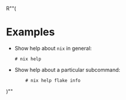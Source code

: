R""(

# Examples

* Show help about `nix` in general:

  ```console
  # nix help
  ```

* Show help about a particular subcommand:

  ```console
      # nix help flake info
  ```

)""
